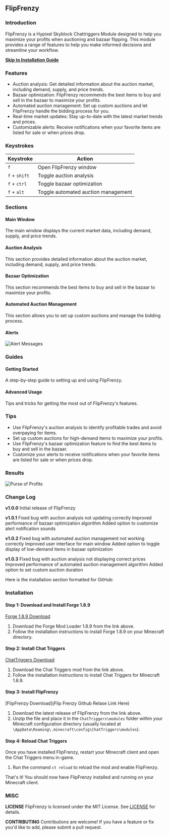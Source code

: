 **FlipFrenzy**
------------

### Introduction
FlipFrenzy is a Hypixel Skyblock Chattriggers Module designed to help you maximize your profits when auctioning and bazaar flipping. This module provides a range of features to help you make informed decisions and streamline your workflow.

[**Skip to Installation Guide**](#installation)

### Features
* Auction analysis: Get detailed information about the auction market, including demand, supply, and price trends.
* Bazaar optimization: FlipFrenzy recommends the best items to buy and sell in the bazaar to maximize your profits.
* Automated auction management: Set up custom auctions and let FlipFrenzy handle the bidding process for you.
* Real-time market updates: Stay up-to-date with the latest market trends and prices.
* Customizable alerts: Receive notifications when your favorite items are listed for sale or when prices drop.

### Keystrokes
| Keystroke | Action |
| --- | --- |
| `f` | Open FlipFrenzy window |
| `f` + `shift` | Toggle auction analysis |
| `f` + `ctrl` | Toggle bazaar optimization |
| `f` + `alt` | Toggle automated auction management |

### Sections
#### Main Window
The main window displays the current market data, including demand, supply, and price trends.

#### Auction Analysis
This section provides detailed information about the auction market, including demand, supply, and price trends.

#### Bazaar Optimization
This section recommends the best items to buy and sell in the bazaar to maximize your profits.

#### Automated Auction Management
This section allows you to set up custom auctions and manage the bidding process.

#### Alerts
![Alert Messages](https://i.imgur.com/22lt0Jk.png)

### Guides
#### Getting Started
A step-by-step guide to setting up and using FlipFrenzy.

#### Advanced Usage
Tips and tricks for getting the most out of FlipFrenzy's features.

### Tips
* Use FlipFrenzy's auction analysis to identify profitable trades and avoid overpaying for items.
* Set up custom auctions for high-demand items to maximize your profits.
* Use FlipFrenzy's bazaar optimization feature to find the best items to buy and sell in the bazaar.
* Customize your alerts to receive notifications when your favorite items are listed for sale or when prices drop.

### Results
![Purse of Profits](https://i.ebayimg.com/images/g/TCQAAOSwXg5jTEfg/s-l1600.png)

### Change Log
**v1.0.0**
Initial release of FlipFrenzy

**v1.0.1**
Fixed bug with auction analysis not updating correctly
Improved performance of bazaar optimization algorithm
Added option to customize alert notification sounds

**v1.0.2**
Fixed bug with automated auction management not working correctly
Improved user interface for main window
Added option to toggle display of low-demand items in bazaar optimization

**v1.0.3**
Fixed bug with auction analysis not displaying correct prices
Improved performance of automated auction management algorithm
Added option to set custom auction duration

Here is the installation section formatted for GitHub:

### Installation

#### Step 1: Download and Install Forge 1.8.9

[Forge 1.8.9 Download](https://files.minecraftforge.net/net/minecraftforge/forge/index_1.8.9.html)

1. Download the Forge Mod Loader 1.8.9 from the link above.
2. Follow the installation instructions to install Forge 1.8.9 on your Minecraft directory.

#### Step 2: Install Chat Triggers

[ChatTriggers Download](https://www.chattriggers.com/)

1. Download the Chat Triggers mod from the link above.
2. Follow the installation instructions to install Chat Triggers for Minecraft 1.8.9.

#### Step 3: Install FlipFrenzy

[FlipFrenzy Download](Flip Frenzy Github Relase Link Here)

1. Download the latest release of FlipFrenzy from the link above.
2. Unzip the file and place it in the `ChatTriggers\modules` folder within your Minecraft configuration directory
(usually located at `\AppData\Roaming\.minecraft\config\ChatTriggers\modules`).

#### Step 4: Reload Chat Triggers

Once you have installed FlipFrenzy, restart your Minecraft client and open the Chat Triggers menu in-game.

1. Run the command `ct reload` to reload the mod and enable FlipFrenzy.

That's it! You should now have FlipFrenzy installed and running on your Minecraft client.


### MISC

**LICENSE**
FlipFrenzy is licensed under the MIT License. See [LICENSE](LICENSE) for details.

**CONTRIBUTING**
Contributions are welcome! If you have a feature or fix you'd like to add, please submit a pull request.
